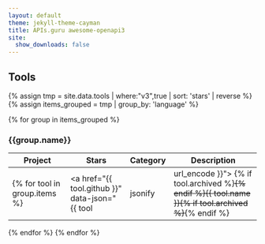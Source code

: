 ```yaml
---
layout: default
theme: jekyll-theme-cayman
title: APIs.guru awesome-openapi3
site:
  show_downloads: false
---
```


## Tools

{% assign tmp = site.data.tools | where:"v3",true | sort: 'stars' | reverse %}
{% assign items_grouped = tmp | group_by: 'language' %}

{% for group in items_grouped %}
### {{group.name}}
| Project | Stars | Category | Description |
|---|---|---|---|
{% for tool in group.items %}| <a href="{{ tool.github }}" data-json="{{ tool | jsonify | url_encode }}"> {% if tool.archived %}~~{% endif %}{{ tool.name }}{% if tool.archived %}~~{% endif %} </a> | {{ tool.stars }} | {{tool.category}} | {{ tool.description }} |
{% endfor %}
{% endfor %}

<script src="https://unpkg.com/tippy.js@3/dist/tippy.all.min.js"></script>
<script src="https://cdnjs.cloudflare.com/ajax/libs/zepto/1.2.0/zepto.min.js"></script>

<script type="text/javascript">
  function plural(value,word){
    if (!value) value = 0;
    return value+' '+word+(value === 1 ? '' : 's');
  }
  $(document).ready(function(){
    $('a').each(function(i,e){
        if ($(e).data('json')) {
            var d = JSON.parse(decodeURIComponent($(e).data('json')));
            tippy(e,{ content: plural(d.watch,'watcher')+', '+plural(d.forks,'fork')+' and '+plural(d.issues,'issue')+'. '+(d.license ? 'License:&nbsp;'+d.license : '')+(d.downloadStr ? ' Downloads: '+d.downloadStr : '')});
        }
    });
  });
</script>
